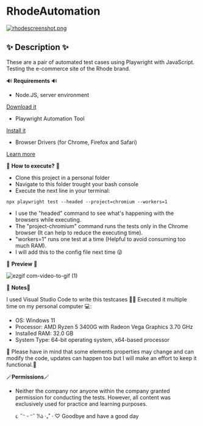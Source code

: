# RhodeAutomation

[![rhodescreenshot.png](https://i.postimg.cc/KYVBzwjx/rhodescreenshot.png)](https://postimg.cc/TyVpNkn4)

## ✨ Description ✨ ##
These are a pair of automated test cases using Playwright with JavaScript. 
Testing the e-commerce site of the Rhode brand.

 🔊 **Requirements** 🔊
- Node.JS, server environment

[Download it](https://nodejs.org/en)
- Playwright Automation Tool

[Install it](https://playwright.dev/docs/intro)
- Browser Drivers (for Chrome, Firefox and Safari)

[Learn more](https://playwright.dev/docs/browsers#install-browsers)

 💭 **How to execute?** 💭 
- Clone this project in a personal folder
- Navigate to this folder trought your bash console
- Execute the next line in your terminal: 
```console
npx playwright test --headed --project=chromium --workers=1
```
- I use the "headed" command to see what's happening with the browsers while executing.
- The "project-chromium" command runs the tests only in the Chrome browser (It can help to reduce the executing time).
- "workers=1" runs one test at a time (Helpful to avoid consuming too much RAM).
- I will add this to the config file next time 😜

 💫 **Preview** 👀

![ezgif com-video-to-gif (1)](https://github.com/bianpiovano/RhodeAutomation/assets/85644669/fa65aa11-26f3-47f9-a547-f8888b37a3ff)

📜 **Notes**📜

I used Visual Studio Code to write this testcases 👌🏼
Executed it multiple time on my personal computer 💻:

- OS: Windows 11 
- Processor: AMD Ryzen 5 3400G with Radeon Vega Graphics 3.70 GHz
- Installed RAM: 32.0 GB
- System Type: 64-bit operating system, x64-based processor

🎀 Please have in mind that some elements properties may change and can modify the code, updates can happen too but I will make an effort to keep it functional.🎀

🪄**Permissions**🪄
- Neither the company nor anyone within the company granted permission for conducting the tests. However, all content was exclusively used for practice and learning purposes.


  ૮ ˶ᵔ ᵕ ᵔ˶ 𐙚ა ‧₊˚ ⋅ ♡ 
 Goodbye and have a good day 
